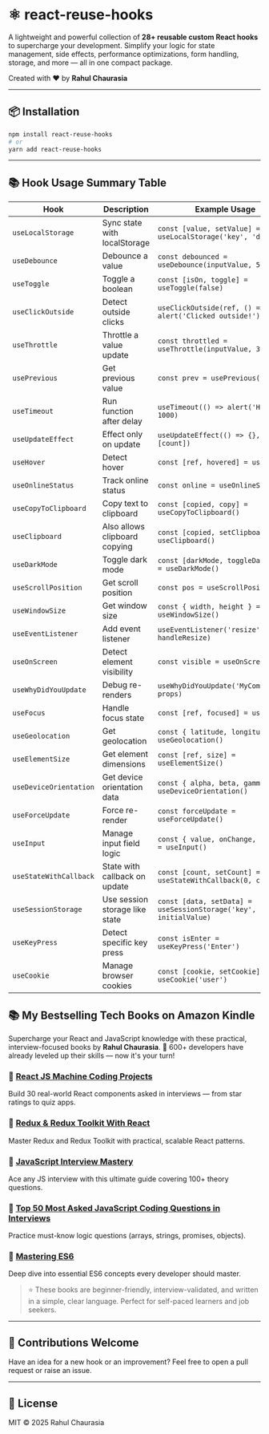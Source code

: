 ﻿# ⚛️ react-reuse-hooks

A lightweight and powerful collection of **28+ reusable custom React hooks** to supercharge your development. Simplify your logic for state management, side effects, performance optimizations, form handling, storage, and more — all in one compact package.

Created with ❤️ by **Rahul Chaurasia**

---

## 📦 Installation

```bash
npm install react-reuse-hooks
# or
yarn add react-reuse-hooks
```

---

## 📚 Hook Usage Summary Table

| Hook                   | Description                    | Example Usage                                                    |
| ---------------------- | ------------------------------ | ---------------------------------------------------------------- |
| `useLocalStorage`      | Sync state with localStorage   | `const [value, setValue] = useLocalStorage('key', 'default')`    |
| `useDebounce`          | Debounce a value               | `const debounced = useDebounce(inputValue, 500)`                 |
| `useToggle`            | Toggle a boolean               | `const [isOn, toggle] = useToggle(false)`                        |
| `useClickOutside`      | Detect outside clicks          | `useClickOutside(ref, () => alert('Clicked outside!'))`          |
| `useThrottle`          | Throttle a value update        | `const throttled = useThrottle(inputValue, 300)`                 |
| `usePrevious`          | Get previous value             | `const prev = usePrevious(value)`                                |
| `useTimeout`           | Run function after delay       | `useTimeout(() => alert('Hello'), 1000)`                         |
| `useUpdateEffect`      | Effect only on update          | `useUpdateEffect(() => {}, [count])`                             |
| `useHover`             | Detect hover                   | `const [ref, hovered] = useHover()`                              |
| `useOnlineStatus`      | Track online status            | `const online = useOnlineStatus()`                               |
| `useCopyToClipboard`   | Copy text to clipboard         | `const [copied, copy] = useCopyToClipboard()`                    |
| `useClipboard`         | Also allows clipboard copying  | `const [copied, setClipboard] = useClipboard()`                  |
| `useDarkMode`          | Toggle dark mode               | `const [darkMode, toggleDarkMode] = useDarkMode()`               |
| `useScrollPosition`    | Get scroll position            | `const pos = useScrollPosition()`                                |
| `useWindowSize`        | Get window size                | `const { width, height } = useWindowSize()`                      |
| `useEventListener`     | Add event listener             | `useEventListener('resize', handleResize)`                       |
| `useOnScreen`          | Detect element visibility      | `const visible = useOnScreen(ref)`                               |
| `useWhyDidYouUpdate`   | Debug re-renders               | `useWhyDidYouUpdate('MyComponent', props)`                       |
| `useFocus`             | Handle focus state             | `const [ref, focused] = useFocus()`                              |
| `useGeolocation`       | Get geolocation                | `const { latitude, longitude } = useGeolocation()`               |
| `useElementSize`       | Get element dimensions         | `const [ref, size] = useElementSize()`                           |
| `useDeviceOrientation` | Get device orientation data    | `const { alpha, beta, gamma } = useDeviceOrientation()`          |
| `useForceUpdate`       | Force re-render                | `const forceUpdate = useForceUpdate()`                           |
| `useInput`             | Manage input field logic       | `const { value, onChange, reset } = useInput()`                  |
| `useStateWithCallback` | State with callback on update  | `const [count, setCount] = useStateWithCallback(0, cb)`          |
| `useSessionStorage`    | Use session storage like state | `const [data, setData] = useSessionStorage('key', initialValue)` |
| `useKeyPress`          | Detect specific key press      | `const isEnter = useKeyPress('Enter')`                           |
| `useCookie`            | Manage browser cookies         | `const [cookie, setCookie] = useCookie('user')`                  |


## 📚 My Bestselling Tech Books on Amazon Kindle

Supercharge your React and JavaScript knowledge with these practical, interview-focused books by **Rahul Chaurasia**. 🚀 600+ developers have already leveled up their skills — now it's your turn!

### 📘 [React JS Machine Coding Projects](https://a.co/d/dNf5XWF)

Build 30 real-world React components asked in interviews — from star ratings to quiz apps.

### 📗 [Redux & Redux Toolkit With React](https://a.co/d/6N7W1nO)

Master Redux and Redux Toolkit with practical, scalable React patterns.

### 📙 [JavaScript Interview Mastery](https://a.co/d/ecKYKwU)

Ace any JS interview with this ultimate guide covering 100+ theory questions.

### 📕 [Top 50 Most Asked JavaScript Coding Questions in Interviews](https://a.co/d/cSFJLry)

Practice must-know logic questions (arrays, strings, promises, objects).

### 📒 [Mastering ES6](https://a.co/d/i3xB8lf)

Deep dive into essential ES6 concepts every developer should master.

> ⭐ These books are beginner-friendly, interview-validated, and written in a simple, clear language. Perfect for self-paced learners and job seekers.

---

## 🌟 Contributions Welcome

Have an idea for a new hook or an improvement? Feel free to open a pull request or raise an issue.

---

## 📜 License

MIT © 2025 Rahul Chaurasia

